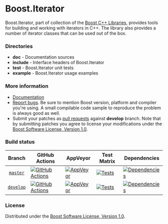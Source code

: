 # Boost.Iterator

Boost.Iterator, part of collection of the [Boost C++ Libraries](https://github.com/boostorg), provides tools for building and working with iterators in C++. The library also provides a number of iterator classes that can be used out of the box.

### Directories

* **doc** - Documentation sources
* **include** - Interface headers of Boost.Iterator
* **test** - Boost.Iterator unit tests
* **example** - Boost.Iterator usage examples

### More information

* [Documentation](https://boost.org/libs/iterator)
* [Report bugs](https://github.com/boostorg/iterator/issues/new). Be sure to mention Boost version, platform and compiler you're using. A small compilable code sample to reproduce the problem is always good as well.
* Submit your patches as [pull requests](https://github.com/boostorg/iterator/compare) against **develop** branch. Note that by submitting patches you agree to license your modifications under the [Boost Software License, Version 1.0](https://www.boost.org/LICENSE_1_0.txt).

### Build status

Branch          | GitHub Actions | AppVeyor | Test Matrix | Dependencies |
:-------------: | -------------- | -------- | ----------- | ------------ |
[`master`](https://github.com/boostorg/iterator/tree/master) | [![GitHub Actions](https://github.com/boostorg/iterator/actions/workflows/ci.yml/badge.svg?branch=master)](https://github.com/boostorg/iterator/actions?query=branch%3Amaster) | [![AppVeyor](https://ci.appveyor.com/api/projects/status/ud8ug5aai8vd30hg/branch/master?svg=true)](https://ci.appveyor.com/project/Lastique/iterator/branch/master) | [![Tests](https://img.shields.io/badge/matrix-master-brightgreen.svg)](http://www.boost.org/development/tests/master/developer/iterator.html) | [![Dependencies](https://img.shields.io/badge/deps-master-brightgreen.svg)](https://pdimov.github.io/boostdep-report/master/iterator.html)
[`develop`](https://github.com/boostorg/iterator/tree/develop) | [![GitHub Actions](https://github.com/boostorg/iterator/actions/workflows/ci.yml/badge.svg?branch=develop)](https://github.com/boostorg/iterator/actions?query=branch%3Adevelop) | [![AppVeyor](https://ci.appveyor.com/api/projects/status/ud8ug5aai8vd30hg/branch/develop?svg=true)](https://ci.appveyor.com/project/Lastique/iterator/branch/develop) | [![Tests](https://img.shields.io/badge/matrix-develop-brightgreen.svg)](http://www.boost.org/development/tests/develop/developer/iterator.html) | [![Dependencies](https://img.shields.io/badge/deps-develop-brightgreen.svg)](https://pdimov.github.io/boostdep-report/develop/iterator.html)

### License

Distributed under the [Boost Software License, Version 1.0](https://www.boost.org/LICENSE_1_0.txt).
